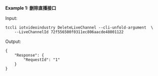 **Example 1: 删除直播接口**



Input: 

```
tccli iotvideoindustry DeleteLiveChannel --cli-unfold-argument  \
    --LiveChannelId 72f556500f0311ec806aacde48001122
```

Output: 
```
{
    "Response": {
        "RequestId": "1"
    }
}
```

